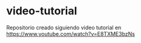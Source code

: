 # video-tutorial
Repositorio creado siguiendo video tutorial en https://www.youtube.com/watch?v=E8TXME3bzNs
